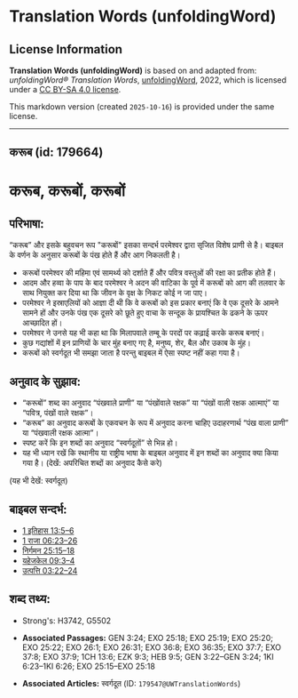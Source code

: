# Translation Words (unfoldingWord)

## License Information

**Translation Words (unfoldingWord)** is based on and adapted from: _unfoldingWord® Translation Words_, [unfoldingWord](https://unfoldingword.org/utw), 2022, which is licensed under a [CC BY-SA 4.0 license](https://creativecommons.org/licenses/by-sa/4.0/legalcode.en).

This markdown version (created `2025-10-16`) is provided under the same license.



--------------------------------

## करूब (id: 179664)

करूब, करूबों, करूबों
====================

परिभाषा:
--------

“करूब” और इसके बहुवचन रूप "करूबों" इसका सन्दर्भ परमेश्वर द्वारा सृजित विशेष प्राणी से है। बाइबल के वर्णन के अनुसार करूबों के पंख होते हैं और आग निकलती है।

* करूबों परमेश्वर की महिमा एवं सामर्थ्य को दर्शाते हैं और पवित्र वस्तुओं की रक्षा का प्रतीक होते हैं।
* आदम और हव्वा के पाप के बाद परमेश्वर ने अदन की वाटिका के पूर्व में करूबों को आग की तलवार के साथ नियुक्त कर दिया था कि जीवन के वृक्ष के निकट कोई न जा पाए।
* परमेश्वर ने इस्राएलियों को आज्ञा दी थी कि वे करूबों को इस प्रकार बनाएं कि वे एक दूसरे के आमने सामने हों और उनके पंख एक दूसरे को छूते हुए वाचा के सन्दूक के प्रायश्चित के ढकने के ऊपर आच्छादित हों।
* परमेश्वर ने उनसे यह भी कहा था कि मिलापवाले तम्बू के परदों पर कढ़ाई करके करूब बनाएं।
* कुछ गद्यांशों में इन प्राणियों के चार मुंह बनाए गए है, मनुष्य, शेर, बैल और उकाब के मुंह।
* करूबों को स्वर्गदूत भी समझा जाता है परन्तु बाइबल में ऐसा स्पष्ट नहीं कहा गया है।

अनुवाद के सुझाव:
----------------

* “करूबों” शब्द का अनुवाद “पंखवाले प्राणी” या “पंखोंवाले रक्षक” या “पंखों वाली रक्षक आत्माएं” या “पवित्र, पंखों वाले रक्षक”।
* “करूब” का अनुवाद करूबों के एकवचन के रूप में अनुवाद करना चाहिए उदाहरणार्थ “पंख वाला प्राणी” या “पंखवाली रक्षक आत्मा”।
* स्पष्ट करें कि इन शब्दों का अनुवाद “स्वर्गदूतों” से भिन्न हो।
* यह भी ध्यान रखें कि स्थानीय या राष्ट्रीय भाषा के बाइबल अनुवाद में इन शब्दों का अनुवाद क्या किया गया है। (देखें: अपरिचित शब्दों का अनुवाद कैसे करे)

(यह भी देखें: स्वर्गदूत)

बाइबल सन्दर्भ:
--------------

* [1 इतिहास 13:5–6](https://ref.ly/1Chr0:0)
* [1 राजा 06:23–26](https://ref.ly/1Kgs0:0)
* [निर्गमन 25:15–18](https://ref.ly/Exod25:15-Exod25:18)
* [यहेजकेल 09:3–4](https://ref.ly/Ezek9:3-Ezek9:4)
* [उत्पत्ति 03:22–24](https://ref.ly/Gen3:22-Gen3:24)

शब्द तथ्य:
----------

* Strong's: H3742, G5502

* **Associated Passages:** GEN 3:24; EXO 25:18; EXO 25:19; EXO 25:20; EXO 25:22; EXO 26:1; EXO 26:31; EXO 36:8; EXO 36:35; EXO 37:7; EXO 37:8; EXO 37:9; 1CH 13:6; EZK 9:3; HEB 9:5; GEN 3:22–GEN 3:24; 1KI 6:23–1KI 6:26; EXO 25:15–EXO 25:18
* **Associated Articles:** स्वर्गदूत (ID: `179547@UWTranslationWords`)

